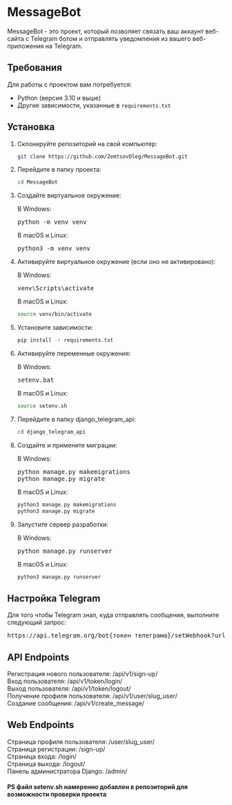 # MessageBot

MessageBot - это проект, который позволяет связать ваш аккаунт веб-сайта с Telegram ботом и отправлять уведомления из вашего веб-приложения на Telegram.

## Требования

Для работы с проектом вам потребуется:

- Python (версия 3.10 и выше)
- Другие зависимости, указанные в `requirements.txt`

## Установка

1. Склонируйте репозиторий на свой компьютер:

   ```bash
   git clone https://github.com/ZemtsovOleg/MessageBot.git

2. Перейдите в папку проекта:

   ```bash
   cd MessageBot

3. Создайте виртуальное окружение:

   В Windows:

   <pre>python -m venv venv</pre>

   В macOS и Linux:

   <pre>python3 -m venv venv</pre>

4. Активируйте виртуальное окружение (если оно не активировано):

   В Windows:

   <pre>venv\Scripts\activate</pre>

   В macOS и Linux:

   ```bash
   source venv/bin/activate

5. Установите зависимости:

   ```bash
   pip install -r requirements.txt

6. Активируйте переменные окружения:

   В Windows:

   <pre>setenv.bat</pre>

   В macOS и Linux:

   ```bash
   source setenv.sh

7. Перейдите в папку django_telegram_api:

   ```bash
   cd django_telegram_api

7. Создайте и примените миграции:

   В Windows:

   <pre>python manage.py makemigrations
   python manage.py migrate</pre>

   В macOS и Linux:

   ```bash
   python3 manage.py makemigrations
   python3 manage.py migrate

8. Запустите сервер разработки:

   В Windows:

   <pre>python manage.py runserver</pre>

   В macOS и Linux:

   ```bash
   python3 manage.py runserver

## Настройка Telegram

Для того чтобы Telegram знал, куда отправлять сообщения, выполните следующий запрос:

   <pre>https://api.telegram.org/bot{токен телеграма}/setWebhook?url={url адрес сайта}/message</pre>

## API Endpoints

Регистрация нового пользователя: /api/v1/sign-up/<br>
Вход пользователя: /api/v1/token/login/<br>
Выход пользователя: /api/v1/token/logout/<br>
Получение профиля пользователя: /api/v1/user/slug_user/<br>
Создание сообщения: /api/v1/create_message/<br>

## Web Endpoints

Страница профиля пользователя: /user/slug_user/<br>
Страница регистрации: /sign-up/<br>
Страница входа: /login/<br>
Страница выхода: /logout/<br>
Панель администратора Django: /admin/<br>


#### PS файл setenv.sh намеренно добавлен в репозиторий для возможности проверки проекта